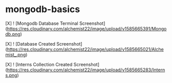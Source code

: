# mongodb-basics

[X] ! [Mongodb Database Terminal Screenshot] (https://res.cloudinary.com/alchemist22/image/upload/v1585665391/Mongodb.png)

[X] ! [Database Created Screenshot] (https://res.cloudinary.com/alchemist22/image/upload/v1585665021/Alchemist_.png)

[X] ! [Interns Collection Created Screenshot] (https://res.cloudinary.com/alchemist22/image/upload/v1585665283/Interns.png)
